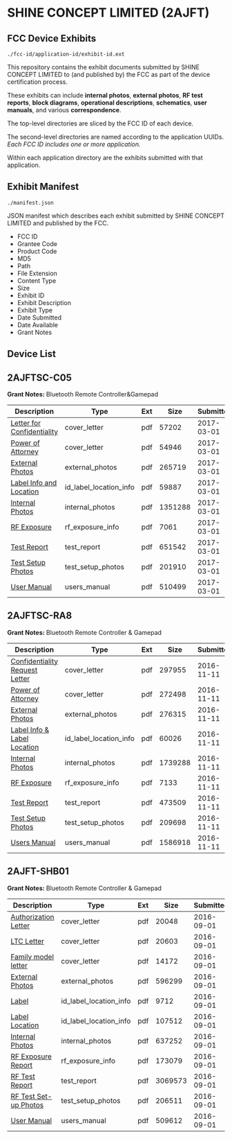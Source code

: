 # SHINE CONCEPT LIMITED (2AJFT)
## FCC Device Exhibits

```
./fcc-id/application-id/exhibit-id.ext
```

This repository contains the exhibit documents submitted by SHINE CONCEPT LIMITED to (and published by) the FCC as part of the device certification process.

These exhibits can include **internal photos**, **external photos**, **RF test reports**, **block diagrams**, **operational descriptions**, **schematics**, **user manuals**, and various **correspondence**.

The top-level directories are sliced by the FCC ID of each device.

The second-level directories are named according to the application UUIDs. *Each FCC ID includes one or more application.*

Within each application directory are the exhibits submitted with that application. 

## Exhibit Manifest

```
./manifest.json
```

JSON manifest which describes each exhibit submitted by SHINE CONCEPT LIMITED and published by the FCC.

- FCC ID
- Grantee Code
- Product Code
- MD5
- Path
- File Extension
- Content Type
- Size
- Exhibit ID
- Exhibit Description
- Exhibit Type
- Date Submitted
- Date Available
- Grant Notes

## Device List
## 2AJFTSC-C05
**Grant Notes:** Bluetooth Remote Controller&Gamepad

| Description | Type | Ext | Size | Submitted | Available |
| ----------- | ---- | --- | ---- | --------- | --------- |
| [Letter for Confidentiality](2AJFTSC-C05/22bec28c9c1080bd8122389021d93e92/3300254.pdf) | cover_letter | pdf | 57202 | 2017-03-01 | 2017-03-01 |
| [Power of Attorney](2AJFTSC-C05/22bec28c9c1080bd8122389021d93e92/3300255.pdf) | cover_letter | pdf | 54946 | 2017-03-01 | 2017-03-01 |
| [External Photos](2AJFTSC-C05/22bec28c9c1080bd8122389021d93e92/3300251.pdf) | external_photos | pdf | 265719 | 2017-03-01 | 2017-03-01 |
| [Label Info and Location](2AJFTSC-C05/22bec28c9c1080bd8122389021d93e92/3300253.pdf) | id_label_location_info | pdf | 59887 | 2017-03-01 | 2017-03-01 |
| [Internal Photos](2AJFTSC-C05/22bec28c9c1080bd8122389021d93e92/3300252.pdf) | internal_photos | pdf | 1351288 | 2017-03-01 | 2017-03-01 |
| [RF Exposure](2AJFTSC-C05/22bec28c9c1080bd8122389021d93e92/3300256.pdf) | rf_exposure_info | pdf | 7061 | 2017-03-01 | 2017-03-01 |
| [Test Report](2AJFTSC-C05/22bec28c9c1080bd8122389021d93e92/3300257.pdf) | test_report | pdf | 651542 | 2017-03-01 | 2017-03-01 |
| [Test Setup Photos](2AJFTSC-C05/22bec28c9c1080bd8122389021d93e92/3300258.pdf) | test_setup_photos | pdf | 201910 | 2017-03-01 | 2017-03-01 |
| [User Manual](2AJFTSC-C05/22bec28c9c1080bd8122389021d93e92/3300259.pdf) | users_manual | pdf | 510499 | 2017-03-01 | 2017-03-01 |
## 2AJFTSC-RA8
**Grant Notes:** Bluetooth Remote Controller & Gamepad

| Description | Type | Ext | Size | Submitted | Available |
| ----------- | ---- | --- | ---- | --------- | --------- |
| [Confidentiality Request Letter](2AJFTSC-RA8/60ed5f619dac6a2145fbdc3b70da7a85/3193604.pdf) | cover_letter | pdf | 297955 | 2016-11-11 | 2016-11-11 |
| [Power of Attorney](2AJFTSC-RA8/60ed5f619dac6a2145fbdc3b70da7a85/3193605.pdf) | cover_letter | pdf | 272498 | 2016-11-11 | 2016-11-11 |
| [External Photos](2AJFTSC-RA8/60ed5f619dac6a2145fbdc3b70da7a85/3193601.pdf) | external_photos | pdf | 276315 | 2016-11-11 | 2016-11-11 |
| [Label Info & Label Location](2AJFTSC-RA8/60ed5f619dac6a2145fbdc3b70da7a85/3193603.pdf) | id_label_location_info | pdf | 60026 | 2016-11-11 | 2016-11-11 |
| [Internal Photos](2AJFTSC-RA8/60ed5f619dac6a2145fbdc3b70da7a85/3193602.pdf) | internal_photos | pdf | 1739288 | 2016-11-11 | 2016-11-11 |
| [RF Exposure](2AJFTSC-RA8/60ed5f619dac6a2145fbdc3b70da7a85/3193606.pdf) | rf_exposure_info | pdf | 7133 | 2016-11-11 | 2016-11-11 |
| [Test Report](2AJFTSC-RA8/60ed5f619dac6a2145fbdc3b70da7a85/3193607.pdf) | test_report | pdf | 473509 | 2016-11-11 | 2016-11-11 |
| [Test Setup Photos](2AJFTSC-RA8/60ed5f619dac6a2145fbdc3b70da7a85/3193608.pdf) | test_setup_photos | pdf | 209698 | 2016-11-11 | 2016-11-11 |
| [Users Manual](2AJFTSC-RA8/60ed5f619dac6a2145fbdc3b70da7a85/3193609.pdf) | users_manual | pdf | 1586918 | 2016-11-11 | 2016-11-11 |
## 2AJFT-SHB01
**Grant Notes:** Bluetooth Remote Controller & Gamepad

| Description | Type | Ext | Size | Submitted | Available |
| ----------- | ---- | --- | ---- | --------- | --------- |
| [Authorization Letter](2AJFT-SHB01/76c8237823d1b27f4907ad8130af677d/3119395.pdf) | cover_letter | pdf | 20048 | 2016-09-01 | 2016-09-01 |
| [LTC Letter](2AJFT-SHB01/76c8237823d1b27f4907ad8130af677d/3119396.pdf) | cover_letter | pdf | 20603 | 2016-09-01 | 2016-09-01 |
| [Family model letter](2AJFT-SHB01/76c8237823d1b27f4907ad8130af677d/3119397.pdf) | cover_letter | pdf | 14172 | 2016-09-01 | 2016-09-01 |
| [External Photos](2AJFT-SHB01/76c8237823d1b27f4907ad8130af677d/3119398.pdf) | external_photos | pdf | 596299 | 2016-09-01 | 2016-09-01 |
| [Label](2AJFT-SHB01/76c8237823d1b27f4907ad8130af677d/3119399.pdf) | id_label_location_info | pdf | 9712 | 2016-09-01 | 2016-09-01 |
| [Label Location](2AJFT-SHB01/76c8237823d1b27f4907ad8130af677d/3119400.pdf) | id_label_location_info | pdf | 107512 | 2016-09-01 | 2016-09-01 |
| [Internal Photos](2AJFT-SHB01/76c8237823d1b27f4907ad8130af677d/3119401.pdf) | internal_photos | pdf | 637252 | 2016-09-01 | 2016-09-01 |
| [RF Exposure Report](2AJFT-SHB01/76c8237823d1b27f4907ad8130af677d/3119403.pdf) | rf_exposure_info | pdf | 173079 | 2016-09-01 | 2016-09-01 |
| [RF Test Report](2AJFT-SHB01/76c8237823d1b27f4907ad8130af677d/3119406.pdf) | test_report | pdf | 3069573 | 2016-09-01 | 2016-09-01 |
| [RF Test Set-up Photos](2AJFT-SHB01/76c8237823d1b27f4907ad8130af677d/3119407.pdf) | test_setup_photos | pdf | 206511 | 2016-09-01 | 2016-09-01 |
| [User Manual](2AJFT-SHB01/76c8237823d1b27f4907ad8130af677d/3119405.pdf) | users_manual | pdf | 509612 | 2016-09-01 | 2016-09-01 |

